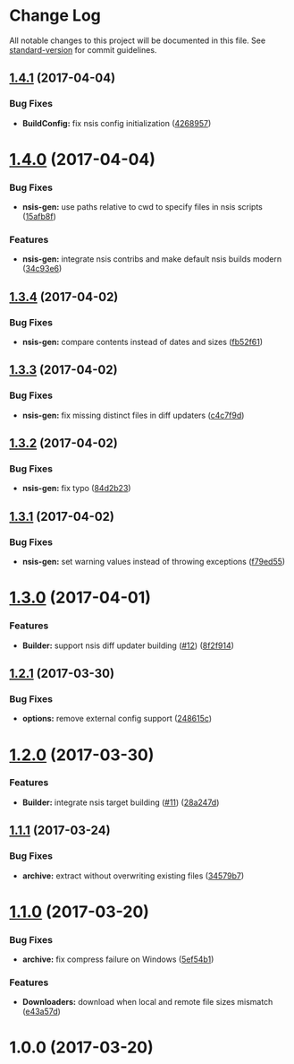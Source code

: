 # Change Log

All notable changes to this project will be documented in this file. See [standard-version](https://github.com/conventional-changelog/standard-version) for commit guidelines.

<a name="1.4.1"></a>
## [1.4.1](https://github.com/evshiron/nwjs-builder-phoenix/compare/v1.4.0...v1.4.1) (2017-04-04)


### Bug Fixes

* **BuildConfig:** fix nsis config initialization ([4268957](https://github.com/evshiron/nwjs-builder-phoenix/commit/4268957))



<a name="1.4.0"></a>
# [1.4.0](https://github.com/evshiron/nwjs-builder-phoenix/compare/v1.3.4...v1.4.0) (2017-04-04)


### Bug Fixes

* **nsis-gen:** use paths relative to cwd to specify files in nsis scripts ([15afb8f](https://github.com/evshiron/nwjs-builder-phoenix/commit/15afb8f))


### Features

* **nsis-gen:** integrate nsis contribs and make default nsis builds modern ([34c93e6](https://github.com/evshiron/nwjs-builder-phoenix/commit/34c93e6))



<a name="1.3.4"></a>
## [1.3.4](https://github.com/evshiron/nwjs-builder-phoenix/compare/v1.3.3...v1.3.4) (2017-04-02)


### Bug Fixes

* **nsis-gen:** compare contents instead of dates and sizes ([fb52f61](https://github.com/evshiron/nwjs-builder-phoenix/commit/fb52f61))



<a name="1.3.3"></a>
## [1.3.3](https://github.com/evshiron/nwjs-builder-phoenix/compare/v1.3.2...v1.3.3) (2017-04-02)


### Bug Fixes

* **nsis-gen:** fix missing distinct files in diff updaters ([c4c7f9d](https://github.com/evshiron/nwjs-builder-phoenix/commit/c4c7f9d))



<a name="1.3.2"></a>
## [1.3.2](https://github.com/evshiron/nwjs-builder-phoenix/compare/v1.3.1...v1.3.2) (2017-04-02)


### Bug Fixes

* **nsis-gen:** fix typo ([84d2b23](https://github.com/evshiron/nwjs-builder-phoenix/commit/84d2b23))



<a name="1.3.1"></a>
## [1.3.1](https://github.com/evshiron/nwjs-builder-phoenix/compare/v1.3.0...v1.3.1) (2017-04-02)


### Bug Fixes

* **nsis-gen:** set warning values instead of throwing exceptions ([f79ed55](https://github.com/evshiron/nwjs-builder-phoenix/commit/f79ed55))



<a name="1.3.0"></a>
# [1.3.0](https://github.com/evshiron/nwjs-builder-phoenix/compare/v1.2.1...v1.3.0) (2017-04-01)


### Features

* **Builder:** support nsis diff updater building ([#12](https://github.com/evshiron/nwjs-builder-phoenix/issues/12)) ([8f2f914](https://github.com/evshiron/nwjs-builder-phoenix/commit/8f2f914))



<a name="1.2.1"></a>
## [1.2.1](https://github.com/evshiron/nwjs-builder-phoenix/compare/v1.2.0...v1.2.1) (2017-03-30)


### Bug Fixes

* **options:** remove external config support ([248615c](https://github.com/evshiron/nwjs-builder-phoenix/commit/248615c))



<a name="1.2.0"></a>
# [1.2.0](https://github.com/evshiron/nwjs-builder-phoenix/compare/v1.1.1...v1.2.0) (2017-03-30)


### Features

* **Builder:** integrate nsis target building ([#11](https://github.com/evshiron/nwjs-builder-phoenix/issues/11)) ([28a247d](https://github.com/evshiron/nwjs-builder-phoenix/commit/28a247d))



<a name="1.1.1"></a>
## [1.1.1](https://github.com/evshiron/nwjs-builder-phoenix/compare/v1.1.0...v1.1.1) (2017-03-24)


### Bug Fixes

* **archive:** extract without overwriting existing files ([34579b7](https://github.com/evshiron/nwjs-builder-phoenix/commit/34579b7))



<a name="1.1.0"></a>
# [1.1.0](https://github.com/evshiron/nwjs-builder-phoenix/compare/v1.0.0...v1.1.0) (2017-03-20)


### Bug Fixes

* **archive:** fix compress failure on Windows ([5ef54b1](https://github.com/evshiron/nwjs-builder-phoenix/commit/5ef54b1))


### Features

* **Downloaders:** download when local and remote file sizes mismatch ([e43a57d](https://github.com/evshiron/nwjs-builder-phoenix/commit/e43a57d))



<a name="1.0.0"></a>
# 1.0.0 (2017-03-20)
